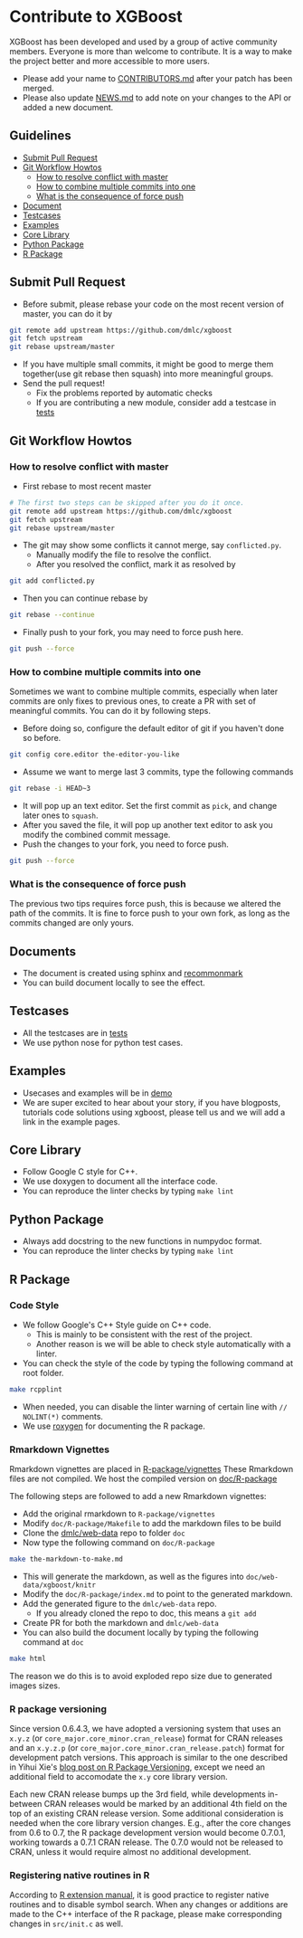 Contribute to XGBoost
=====================
XGBoost has been developed and used by a group of active community members.
Everyone is more than welcome to contribute. It is a way to make the project better and more accessible to more users.

- Please add your name to [CONTRIBUTORS.md](../CONTRIBUTORS.md) after your patch has been merged.
- Please also update [NEWS.md](../NEWS.md) to add note on your changes to the API or added a new document.

Guidelines
----------
* [Submit Pull Request](#submit-pull-request)
* [Git Workflow Howtos](#git-workflow-howtos)
  - [How to resolve conflict with master](#how-to-resolve-conflict-with-master)
  - [How to combine multiple commits into one](#how-to-combine-multiple-commits-into-one)
  - [What is the consequence of force push](#what-is-the-consequence-of-force-push)
* [Document](#document)
* [Testcases](#testcases)
* [Examples](#examples)
* [Core Library](#core-library)
* [Python Package](#python-package)
* [R Package](#r-package)

Submit Pull Request
-------------------
* Before submit, please rebase your code on the most recent version of master, you can do it by
```bash
git remote add upstream https://github.com/dmlc/xgboost
git fetch upstream
git rebase upstream/master
```
* If you have multiple small commits,
  it might be good to merge them together(use git rebase then squash) into more meaningful groups.
* Send the pull request!
  - Fix the problems reported by automatic checks
  - If you are contributing a new module, consider add a testcase in [tests](../tests)

Git Workflow Howtos
-------------------
### How to resolve conflict with master
- First rebase to most recent master
```bash
# The first two steps can be skipped after you do it once.
git remote add upstream https://github.com/dmlc/xgboost
git fetch upstream
git rebase upstream/master
```
- The git may show some conflicts it cannot merge, say ```conflicted.py```.
  - Manually modify the file to resolve the conflict.
  - After you resolved the conflict, mark it as resolved by
```bash
git add conflicted.py
```
- Then you can continue rebase by
```bash
git rebase --continue
```
- Finally push to your fork, you may need to force push here.
```bash
git push --force
```

### How to combine multiple commits into one
Sometimes we want to combine multiple commits, especially when later commits are only fixes to previous ones,
to create a PR with set of meaningful commits. You can do it by following steps.
- Before doing so, configure the default editor of git if you haven't done so before.
```bash
git config core.editor the-editor-you-like
```
- Assume we want to merge last 3 commits, type the following commands
```bash
git rebase -i HEAD~3
```
- It will pop up an text editor. Set the first commit as ```pick```, and change later ones to ```squash```.
- After you saved the file, it will pop up another text editor to ask you modify the combined commit message.
- Push the changes to your fork, you need to force push.
```bash
git push --force
```

### What is the consequence of force push
The previous two tips requires force push, this is because we altered the path of the commits.
It is fine to force push to your own fork, as long as the commits changed are only yours.

Documents
---------
* The document is created using sphinx and [recommonmark](http://recommonmark.readthedocs.org/en/latest/)
* You can build document locally to see the effect.

Testcases
---------
* All the testcases are in [tests](../tests)
* We use python nose for python test cases.

Examples
--------
* Usecases and examples will be in [demo](../demo)
* We are super excited to hear about your story, if you have blogposts,
  tutorials code solutions using xgboost, please tell us and we will add
  a link in the example pages.

Core Library
------------
- Follow Google C style for C++.
- We use doxygen to document all the interface code.
- You can reproduce the linter checks by typing ```make lint```

Python Package
--------------
- Always add docstring to the new functions in numpydoc format.
- You can reproduce the linter checks by typing ```make lint```

R Package
---------
### Code Style
- We follow Google's C++ Style guide on C++ code.
  - This is mainly to be consistent with the rest of the project.
  - Another reason is we will be able to check style automatically with a linter.
- You can check the style of the code by typing the following command at root folder.
```bash
make rcpplint
```
- When needed, you can disable the linter warning of certain line with ```// NOLINT(*)``` comments.
- We use [roxygen](https://cran.r-project.org/web/packages/roxygen2/vignettes/roxygen2.html) for documenting the R package.

### Rmarkdown Vignettes
Rmarkdown vignettes are placed in [R-package/vignettes](../R-package/vignettes)
These Rmarkdown files are not compiled. We host the compiled version on [doc/R-package](R-package)

The following steps are followed to add a new Rmarkdown vignettes:
- Add the original rmarkdown to ```R-package/vignettes```
- Modify ```doc/R-package/Makefile``` to add the markdown files to be build
- Clone the [dmlc/web-data](https://github.com/dmlc/web-data) repo to folder ```doc```
- Now type the following command on ```doc/R-package```
```bash
make the-markdown-to-make.md
```
- This will generate the markdown, as well as the figures into ```doc/web-data/xgboost/knitr```
- Modify the ```doc/R-package/index.md``` to point to the generated markdown.
- Add the generated figure to the ```dmlc/web-data``` repo.
  - If you already cloned the repo to doc, this means a ```git add```
- Create PR for both the markdown  and ```dmlc/web-data```
- You can also build the document locally by typing the following command at ```doc```
```bash
make html
```
The reason we do this is to avoid exploded repo size due to generated images sizes.

### R package versioning
Since version 0.6.4.3, we have adopted a versioning system that uses an ```x.y.z``` (or ```core_major.core_minor.cran_release```)
format for CRAN releases and an ```x.y.z.p``` (or ```core_major.core_minor.cran_release.patch```) format for development patch versions.
This approach is similar to the one described in Yihui Xie's
[blog post on R Package Versioning](https://yihui.name/en/2013/06/r-package-versioning/),
except we need an additional field to accomodate the ```x.y``` core library version.

Each new CRAN release bumps up the 3rd field, while developments in-between CRAN releases
would be marked by an additional 4th field on the top of an existing CRAN release version.
Some additional consideration is needed when the core library version changes.
E.g., after the core changes from 0.6 to 0.7, the R package development version would become 0.7.0.1, working towards
a 0.7.1 CRAN release. The 0.7.0 would not be released to CRAN, unless it would require almost no additional development.

### Registering native routines in R
According to [R extension manual](https://cran.r-project.org/doc/manuals/r-release/R-exts.html#Registering-native-routines),
it is good practice to register native routines and to disable symbol search. When any changes or additions are made to the
C++ interface of the R package, please make corresponding changes in ```src/init.c``` as well.
